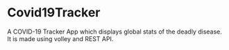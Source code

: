 # Covid19Tracker
A COVID-19 Tracker App which displays global stats of the deadly disease. It is made using volley and REST API.
